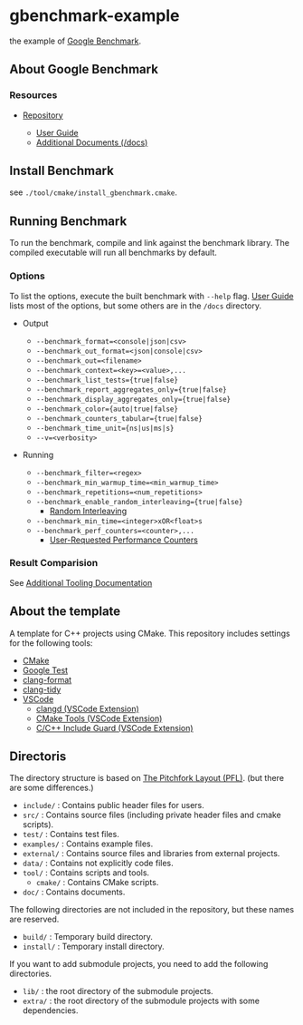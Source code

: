 # gbenchmark-example

the example of [Google Benchmark](https://github.com/google/benchmark).

## About Google Benchmark

### Resources

- [Repository](https://github.com/google/benchmark?tab=readme-ov-file)

  - [User Guide](https://github.com/google/benchmark/blob/main/docs/user_guide.md)
  - [Additional Documents (/docs)](https://github.com/google/benchmark/tree/main/docs)

## Install Benchmark

see `./tool/cmake/install_gbenchmark.cmake`.

## Running Benchmark

To run the benchmark, compile and link against the benchmark library.
The compiled executable will run all benchmarks by default.

### Options

To list the options, execute the built benchmark with `--help` flag.
[User Guide](https://github.com/google/benchmark/blob/main/docs/user_guide.md) lists most of the options, but some others are in the `/docs` directory.

- Output

  - `--benchmark_format=<console|json|csv>`
  - `--benchmark_out_format=<json|console|csv>`
  - `--benchmark_out=<filename>`
  - `--benchmark_context=<key>=<value>,...`
  - `--benchmark_list_tests={true|false}`
  - `--benchmark_report_aggregates_only={true|false}`
  - `--benchmark_display_aggregates_only={true|false}`
  - `--benchmark_color={auto|true|false}`
  - `--benchmark_counters_tabular={true|false}`
  - `--benchmark_time_unit={ns|us|ms|s}`
  - `--v=<verbosity>`

- Running

  - `--benchmark_filter=<regex>`
  - `--benchmark_min_warmup_time=<min_warmup_time>`
  - `--benchmark_repetitions=<num_repetitions>`
  - `--benchmark_enable_random_interleaving={true|false}`
    - [Random Interleaving](https://github.com/google/benchmark/blob/main/docs/random_interleaving.md)
  - `--benchmark_min_time=<integer>xOR<float>s`
  - `--benchmark_perf_counters=<counter>,...`
    - [User-Requested Performance Counters](https://github.com/google/benchmark/blob/main/docs/perf_counters.md)

### Result Comparision

See [Additional Tooling Documentation](https://github.com/google/benchmark/blob/main/docs/tools.md)

## About the template

A template for C++ projects using CMake.
This repository includes settings for the following tools:

- [CMake](https://cmake.org/)
- [Google Test](https://github.com/google/googletest)
- [clang-format](https://clang.llvm.org/docs/ClangFormat.html)
- [clang-tidy](https://clang.llvm.org/extra/clang-tidy/)
- [VSCode](https://code.visualstudio.com/)
  - [clangd (VSCode Extension)](https://clangd.llvm.org/)
  - [CMake Tools (VSCode Extension)](https://marketplace.visualstudio.com/items?itemName=ms-vscode.cmake-tools)
  - [C/C++ Include Guard (VSCode Extension)](https://marketplace.visualstudio.com/items?itemName=akiramiyakoda.cppincludeguard)

## Directoris

The directory structure is based on [The Pitchfork Layout (PFL)](https://api.csswg.org/bikeshed/?force=1&url=https://raw.githubusercontent.com/vector-of-bool/pitchfork/develop/data/spec.bs).
(but there are some differences.)

- `include/` : Contains public header files for users.
- `src/` : Contains source files (including private header files and cmake scripts).
- `test/` : Contains test files.
- `examples/` : Contains example files.
- `external/` : Contains source files and libraries from external projects.
- `data/` : Contains not explicitly code files.
- `tool/` : Contains scripts and tools.
  - `cmake/` : Contains CMake scripts.
- `doc/` : Contains documents.

The following directories are not included in the repository, but these names are reserved.

- `build/` : Temporary build directory.
- `install/` : Temporary install directory.

If you want to add submodule projects, you need to add the following directories.

- `lib/` : the root directory of the submodule projects.
- `extra/` : the root directory of the submodule projects with some dependencies.
